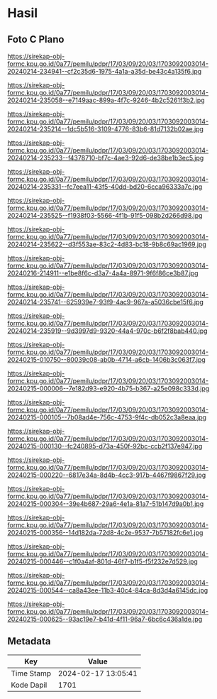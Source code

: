 # Hasil

## Foto C Plano

https://sirekap-obj-formc.kpu.go.id/0a77/pemilu/pdpr/17/03/09/20/03/1703092003014-20240214-234941--cf2c35d6-1975-4a1a-a35d-be43c4a135f6.jpg

https://sirekap-obj-formc.kpu.go.id/0a77/pemilu/pdpr/17/03/09/20/03/1703092003014-20240214-235058--e7149aac-899a-4f7c-9246-4b2c5261f3b2.jpg

https://sirekap-obj-formc.kpu.go.id/0a77/pemilu/pdpr/17/03/09/20/03/1703092003014-20240214-235214--1dc5b516-3109-4776-83b6-81d7132b02ae.jpg

https://sirekap-obj-formc.kpu.go.id/0a77/pemilu/pdpr/17/03/09/20/03/1703092003014-20240214-235233--f4378710-bf7c-4ae3-92d6-de38be1b3ec5.jpg

https://sirekap-obj-formc.kpu.go.id/0a77/pemilu/pdpr/17/03/09/20/03/1703092003014-20240214-235331--fc7eea11-43f5-40dd-bd20-6cca96333a7c.jpg

https://sirekap-obj-formc.kpu.go.id/0a77/pemilu/pdpr/17/03/09/20/03/1703092003014-20240214-235525--f1938f03-5566-4f1b-91f5-098b2d266d98.jpg

https://sirekap-obj-formc.kpu.go.id/0a77/pemilu/pdpr/17/03/09/20/03/1703092003014-20240214-235622--d3f553ae-83c2-4d83-bc18-9b8c69ac1969.jpg

https://sirekap-obj-formc.kpu.go.id/0a77/pemilu/pdpr/17/03/09/20/03/1703092003014-20240216-214911--e1be8f6c-d3a7-4a4a-8971-9f6f86ce3b87.jpg

https://sirekap-obj-formc.kpu.go.id/0a77/pemilu/pdpr/17/03/09/20/03/1703092003014-20240214-235741--625939e7-93f9-4ac9-967a-a5036cbe15f6.jpg

https://sirekap-obj-formc.kpu.go.id/0a77/pemilu/pdpr/17/03/09/20/03/1703092003014-20240214-235919--9d3997d9-9320-44a4-970c-b6f2f8bab440.jpg

https://sirekap-obj-formc.kpu.go.id/0a77/pemilu/pdpr/17/03/09/20/03/1703092003014-20240215-010750--80039c08-ab0b-4714-a6cb-1406b3c063f7.jpg

https://sirekap-obj-formc.kpu.go.id/0a77/pemilu/pdpr/17/03/09/20/03/1703092003014-20240215-000006--7e182d93-e920-4b75-b367-a25e098c333d.jpg

https://sirekap-obj-formc.kpu.go.id/0a77/pemilu/pdpr/17/03/09/20/03/1703092003014-20240215-000105--7b08ad4e-756c-4753-9f4c-db052c3a8eaa.jpg

https://sirekap-obj-formc.kpu.go.id/0a77/pemilu/pdpr/17/03/09/20/03/1703092003014-20240215-000130--fc240895-d73a-450f-92bc-ccb2f137e947.jpg

https://sirekap-obj-formc.kpu.go.id/0a77/pemilu/pdpr/17/03/09/20/03/1703092003014-20240215-000220--6817e34a-8d4b-4cc3-917b-4467f9867f29.jpg

https://sirekap-obj-formc.kpu.go.id/0a77/pemilu/pdpr/17/03/09/20/03/1703092003014-20240215-000304--39e4b687-29a6-4e1a-81a7-51b147d9a0b1.jpg

https://sirekap-obj-formc.kpu.go.id/0a77/pemilu/pdpr/17/03/09/20/03/1703092003014-20240215-000356--14d182da-72d8-4c2e-9537-7b57182fc6e1.jpg

https://sirekap-obj-formc.kpu.go.id/0a77/pemilu/pdpr/17/03/09/20/03/1703092003014-20240215-000446--c1f0a4af-801d-46f7-b1f5-f5f232e7d529.jpg

https://sirekap-obj-formc.kpu.go.id/0a77/pemilu/pdpr/17/03/09/20/03/1703092003014-20240215-000544--ca8a43ee-11b3-40c4-84ca-8d3d4a6145dc.jpg

https://sirekap-obj-formc.kpu.go.id/0a77/pemilu/pdpr/17/03/09/20/03/1703092003014-20240215-000625--93ac19e7-b41d-4f11-96a7-6bc6c436a1de.jpg


## Metadata

| Key        | Value               |
| ---------- | ------------------- |
| Time Stamp | 2024-02-17 13:05:41 |
| Kode Dapil | 1701                |



